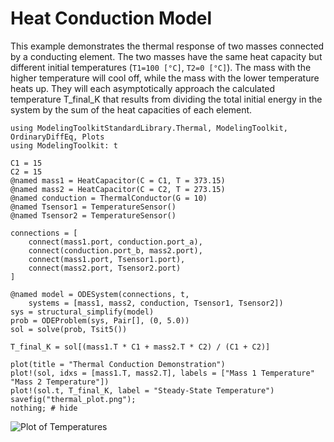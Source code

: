 # Heat Conduction Model

This example demonstrates the thermal response of two masses connected by a conducting element.
The two masses have the same heat capacity but different initial temperatures (`T1=100 [°C]`, `T2=0 [°C]`).
The mass with the higher temperature will cool off, while the mass with the lower temperature heats up.
They will each asymptotically approach the calculated temperature T_final_K that results
from dividing the total initial energy in the system by the sum of the heat capacities of each element.

```@example
using ModelingToolkitStandardLibrary.Thermal, ModelingToolkit, OrdinaryDiffEq, Plots
using ModelingToolkit: t

C1 = 15
C2 = 15
@named mass1 = HeatCapacitor(C = C1, T = 373.15)
@named mass2 = HeatCapacitor(C = C2, T = 273.15)
@named conduction = ThermalConductor(G = 10)
@named Tsensor1 = TemperatureSensor()
@named Tsensor2 = TemperatureSensor()

connections = [
    connect(mass1.port, conduction.port_a),
    connect(conduction.port_b, mass2.port),
    connect(mass1.port, Tsensor1.port),
    connect(mass2.port, Tsensor2.port)
]

@named model = ODESystem(connections, t,
    systems = [mass1, mass2, conduction, Tsensor1, Tsensor2])
sys = structural_simplify(model)
prob = ODEProblem(sys, Pair[], (0, 5.0))
sol = solve(prob, Tsit5())

T_final_K = sol[(mass1.T * C1 + mass2.T * C2) / (C1 + C2)]

plot(title = "Thermal Conduction Demonstration")
plot!(sol, idxs = [mass1.T, mass2.T], labels = ["Mass 1 Temperature" "Mass 2 Temperature"])
plot!(sol.t, T_final_K, label = "Steady-State Temperature")
savefig("thermal_plot.png");
nothing; # hide
```

![Plot of Temperatures](thermal_plot.png)
